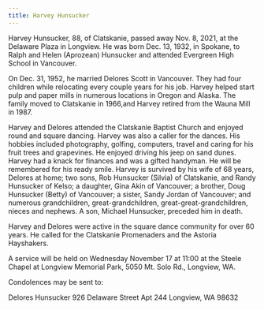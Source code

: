 ```yaml
---
title: Harvey Hunsucker
---
```

Harvey Hunsucker, 88, of Clatskanie, passed away Nov. 8, 2021, at the Delaware Plaza in Longview.  He was born Dec. 13, 1932, in Spokane, to Ralph and Helen (Aprozean) Hunsucker and attended Evergreen High School in Vancouver.

On Dec. 31, 1952, he married Delores Scott in Vancouver. They had four children while relocating every couple years for his job. Harvey helped start pulp and paper mills in numerous locations in Oregon and Alaska. The family moved to Clatskanie in 1966,and Harvey retired from the Wauna Mill in 1987.

Harvey and Delores attended the Clatskanie Baptist Church and enjoyed round and square dancing. Harvey was also a caller for the dances. His hobbies included photography, golfing, computers, travel and caring for his fruit trees and grapevines. He enjoyed driving his jeep on sand dunes. Harvey had a knack for finances and was a gifted handyman. He will be remembered for his ready smile.
Harvey is survived by his wife of 68 years, Delores at home; two sons, Rob Hunsucker (Silvia) of Clatskanie, and Randy Hunsucker of Kelso; a daughter, Gina Akin of Vancouver; a brother, Doug Hunsucker (Betty) of Vancouver; a sister, Sandy Jordan of Vancouver; and numerous grandchildren, great-grandchildren, great-great-grandchildren, nieces and nephews.  A son, Michael Hunsucker, preceded him in death.

Harvey and Delores were active in the square dance community for over 60 years.  He called for the Clatskanie Promenaders and the Astoria Hayshakers.

A service will be held on Wednesday November 17 at 11:00 at the Steele Chapel at Longview Memorial Park, 5050 Mt. Solo Rd.,  Longview, WA.

Condolences may be sent to:

Delores Hunsucker
926 Delaware Street Apt 244
Longview, WA  98632
